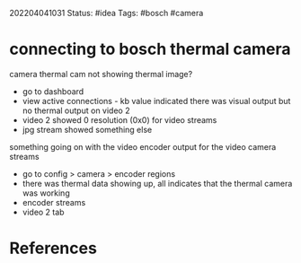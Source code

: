 202204041031
Status: #idea
Tags: #bosch #camera

# connecting to bosch thermal camera
camera thermal cam not showing thermal image?
- go to dashboard
- view active connections - kb value indicated there was visual output but no thermal output on video 2
- video 2 showed 0 resolution (0x0) for video streams
- jpg stream showed something else

something going on with the video encoder output for the video camera streams

- go to config > camera > encoder regions
- there was thermal data showing up, all indicates that the thermal camera was working
- encoder streams
- video 2 tab


# References

